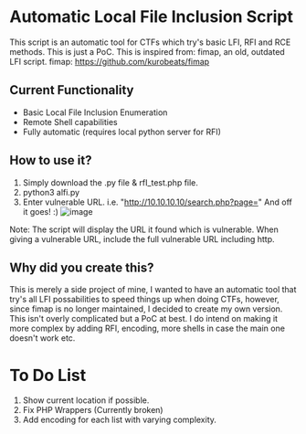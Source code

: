 # Automatic Local File Inclusion Script

This script is an automatic tool for CTFs which try's basic LFI, RFI and RCE methods.
This is just a PoC. This is inspired from: fimap, an old, outdated LFI script.
fimap: https://github.com/kurobeats/fimap

## Current Functionality
- Basic Local File Inclusion Enumeration
- Remote Shell capabilities
- Fully automatic (requires local python server for RFI)


## How to use it?
1) Simply download the .py file & rfI_test.php file.
2) python3 alfi.py
3) Enter vulnerable URL. i.e. "http://10.10.10.10/search.php?page="
And off it goes! :)
![image](https://github.com/Cameron-Skerritt/Personal-Projects/assets/122690042/4b7a91a3-c7eb-4e0b-bfa8-bd773bd86f48)

Note: The script will display the URL it found which is vulnerable.
When giving a vulnerable URL, include the full vulnerable URL including http.

## Why did you create this?
This is merely a side project of mine, I wanted to have an automatic tool that try's all LFI possabilities to speed things up when doing CTFs, however, since fimap is no longer maintained, I decided to create my own version.
This isn't overly complicated but a PoC at best.
I do intend on making it more complex by adding RFI, encoding, more shells in case the main one doesn't work etc.

# To Do List
1) Show current location if possible.
2) Fix PHP Wrappers (Currently broken)
3) Add encoding for each list with varying complexity.
